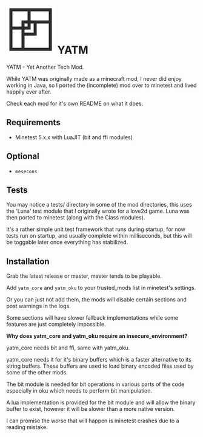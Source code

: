 # ![YATM Logo](logo.png) YATM

YATM - Yet Another Tech Mod.

While YATM was originally made as a minecraft mod, I never did enjoy working in Java, so I ported the (incomplete) mod over to minetest and lived happily ever after.

Check each mod for it's own README on what it does.

## Requirements

* Minetest 5.x.x with LuaJIT (bit and ffi modules)

## Optional

* `mesecons`

## Tests

You may notice a tests/ directory in some of the mod directories, this uses the 'Luna' test module that I originally wrote for a love2d game.
Luna was then ported to minetest (along with the Class modules).

It's a rather simple unit test framework that runs during startup, for now tests run on startup, and usually complete within milliseconds, but this will be toggable later once everything has stabilized.

## Installation

Grab the latest release or master, master tends to be playable.

Add `yatm_core` and `yatm_oku` to your trusted_mods list in minetest's settings.

Or you can just not add them, the mods will disable certain sections and post warnings in the logs.

Some sections will have slower fallback implementations while some features are just completely impossible.

__Why does yatm_core and yatm_oku require an insecure_environment?__

yatm_core needs bit and ffi, same with yatm_oku.

yatm_core needs it for it's binary buffers which is a faster alternative to its string buffers.
These buffers are used to load binary encoded files used by some of the other mods.

The bit module is needed for bit operations in various parts of the code especially in oku which needs to perform bit manipulation.

A lua implementation is provided for the bit module and will allow the binary buffer to exist, however it will be slower than a more native version.

I can promise the worse that will happen is minetest crashes due to a reading mistake.
